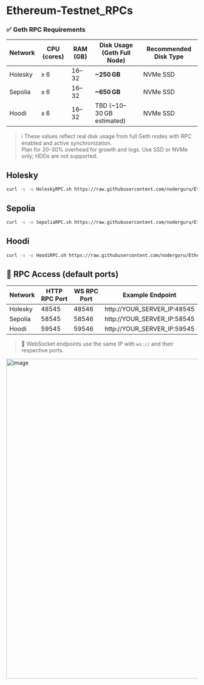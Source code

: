 # Ethereum-Testnet_RPCs

### ✅ Geth RPC Requirements

| Network   | CPU (cores) | RAM (GB)       | Disk Usage (Geth Full Node) | Recommended Disk Type |
|-----------|-------------|----------------|------------------------------|------------------------|
| Holesky   | ≥ 6         | 16–32          | **~250 GB**                  | NVMe SSD               |
| Sepolia   | ≥ 6         | 16–32          | **~650 GB**                  | NVMe SSD               |
| Hoodi     | ≥ 6         | 16–32          | TBD (~10–30 GB estimated)    | NVMe SSD                    |

> ℹ️ These values reflect real disk usage from full Geth nodes with RPC enabled and active synchronization.  
> Plan for 20–30% overhead for growth and logs. Use SSD or NVMe only; HDDs are not supported.

## Holesky
```bash
curl -s -o HoleskyRPC.sh https://raw.githubusercontent.com/noderguru/Ethereum-Testnet_RPCs/main/HoleskyRPC.sh && chmod +x HoleskyRPC.sh && ./HoleskyRPC.sh
```
## Sepolia
```bash
curl -s -o SepoliaRPC.sh https://raw.githubusercontent.com/noderguru/Ethereum-Testnet_RPCs/main/SepoliaRPC.sh && chmod +x SepoliaRPC.sh && ./SepoliaRPC.sh
```
## Hoodi
```bash
curl -s -o HoodiRPC.sh https://raw.githubusercontent.com/noderguru/Ethereum-Testnet_RPCs/main/HoodiRPC.sh && chmod +x HoodiRPC.sh && ./HoodiRPC.sh
```
## 📡 RPC Access (default ports)

| Network   | HTTP RPC Port | WS RPC Port | Example Endpoint                       |
|-----------|---------------|-------------|----------------------------------------|
| Holesky   | 48545         | 48546       | http://YOUR_SERVER_IP:48545            |
| Sepolia   | 58545         | 58546       | http://YOUR_SERVER_IP:58545            |
| Hoodi     | 59545         | 59546       | http://YOUR_SERVER_IP:59545            |

> 🔄 WebSocket endpoints use the same IP with `ws://` and their respective ports.

<img width="1831" height="841" alt="image" src="https://github.com/user-attachments/assets/482b5182-567d-4109-aa9e-433c9db4ab56" />

